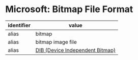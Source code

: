# Microsoft: Bitmap File Format
| identifier               | value
| ----------------------- | -----
| alias                   | bitmap
| alias                   | bitmap image file
| alias                   | [DIB (Device Independent Bitmap)](../dib/microsoft.md)
